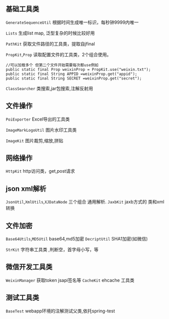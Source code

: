 ## 基础工具类

`GenerateSequenceUtil` 根据时间生成唯一标识，每秒钟9999内唯一

`Lists` 生成list map, 泛型复杂的时候比较好用

`PathKit` 获取文件路径的工具类，提取自jfinal

`PropKit`,`Prop` 读取配置文件的工具类，2个组合使用。
```
//可以加载多个 但第二个文件开始需要每次都use例如
public static final Prop weixinProp = PropKit.use("weixin.txt");
public static final String APPID =weixinProp.get("appid");
public static final String SECRET =weixinProp.get("secret");
```

`ClassSearcher`  类搜索,jar包搜索,注解反射用

## 文件操作

`PoiExporter` Excel导出的工具类 

`ImageMarkLogoUtil` 图片水印工具类 

`ImageKit` 图片裁剪,缩放,拼贴


## 网络操作

`HttpKit` http访问类，get,post请求

## json xml解析
`JsonUtil`,`XmlUtils`,`XJDataNode` 三个组合 通用解析.
`JaxbKit` jaxb方式的 类和xml转换


## 文件加密
`Base64Utils`,`MD5Util` base64,md5加密
`DecriptUtil` SHA1加密(如微信)

`StrKit` 字符串工具类 ,判断空，首字母小写，等

## 微信开发工具类
`WeixinManager` 获取token jsapi签名等
`CacheKit` ehcache 工具类

## 测试工具类
`BaseTest` webapp环境的注解测试父类,依托spring-test
